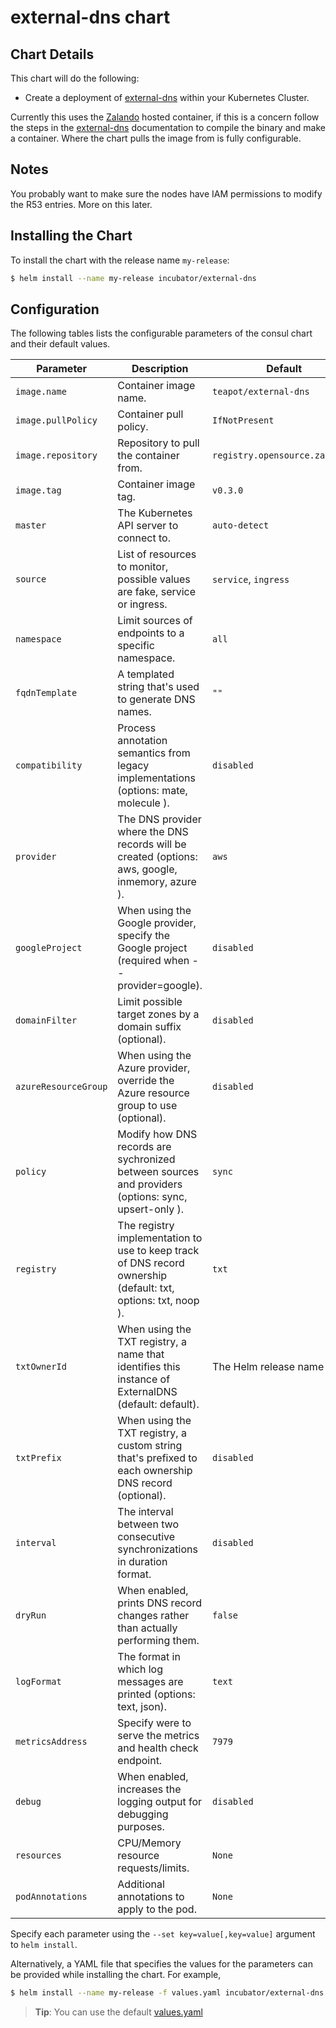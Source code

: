 # external-dns chart

## Chart Details

This chart will do the following:

* Create a deployment of [external-dns] within your Kubernetes Cluster.

Currently this uses the [Zalando] hosted container, if this is a concern follow the steps in the [external-dns] documentation to compile the binary and make a container. Where the chart pulls the image from is fully configurable.

## Notes

You probably want to make sure the nodes have IAM permissions to modify the R53 entries. More on this later.

## Installing the Chart

To install the chart with the release name `my-release`:

```bash
$ helm install --name my-release incubator/external-dns
```

## Configuration

The following tables lists the configurable parameters of the consul chart and their default values.


| Parameter              | Description                                                                                                   | Default                        |
| ---------------------- | ------------------------------------------------------------------------------------------------------------- | ------------------------------ |
| `image.name`           | Container image name.                                                                                         | `teapot/external-dns`          |
| `image.pullPolicy`     | Container pull policy.                                                                                        | `IfNotPresent`                 |
| `image.repository`     | Repository to pull the container from.                                                                        | `registry.opensource.zalan.do` |
| `image.tag`            | Container image tag.                                                                                          | `v0.3.0`                       |
| `master`               | The Kubernetes API server to connect to.                                                                      | `auto-detect`                  |
| `source`               | List of resources to monitor, possible values are fake, service or ingress.                                   | `service`, `ingress`           |
| `namespace`            | Limit sources of endpoints to a specific namespace.                                                           | `all`                          |
| `fqdnTemplate`         | A templated string that's used to generate DNS names.                                                         | `""`                           |
| `compatibility`        | Process annotation semantics from legacy implementations (options: mate, molecule ).                          | `disabled`                     |
| `provider`             | The DNS provider where the DNS records will be created (options: aws, google, inmemory, azure ).              | `aws`                          |
| `googleProject`        | When using the Google provider, specify the Google project (required when --provider=google).                 | `disabled`                     |
| `domainFilter`         | Limit possible target zones by a domain suffix (optional).                                                    | `disabled`                     |
| `azureResourceGroup`   | When using the Azure provider, override the Azure resource group to use (optional).                           | `disabled`                     |
| `policy`               | Modify how DNS records are sychronized between sources and providers (options: sync, upsert-only ).           | `sync`                         |
| `registry`             | The registry implementation to use to keep track of DNS record ownership (default: txt, options: txt, noop ). | `txt`                          |
| `txtOwnerId`           | When using the TXT registry, a name that identifies this instance of ExternalDNS (default: default).          | The Helm release name          |
| `txtPrefix`            | When using the TXT registry, a custom string that's prefixed to each ownership DNS record (optional).         | `disabled`                     |
| `interval`             | The interval between two consecutive synchronizations in duration format.                                     | `disabled`                     |
| `dryRun`               | When enabled, prints DNS record changes rather than actually performing them.                                 | `false`                        |
| `logFormat`            | The format in which log messages are printed (options: text, json).                                           | `text`                         |
| `metricsAddress`       | Specify were to serve the metrics and health check endpoint.                                                  | `7979`                         |
| `debug`                | When enabled, increases the logging output for debugging purposes.                                            | `disabled`                     |
| `resources`            | CPU/Memory resource requests/limits.                                                                          | `None`                         |
| `podAnnotations`       | Additional annotations to apply to the pod.                                                                   | `None`                         |


Specify each parameter using the `--set key=value[,key=value]` argument to `helm install`.

Alternatively, a YAML file that specifies the values for the parameters can be provided while installing the chart. For example,

```bash
$ helm install --name my-release -f values.yaml incubator/external-dns
```

> **Tip**: You can use the default [values.yaml](values.yaml)

[external-dns]: https://github.com/kubernetes-incubator/external-dns
[Zalando]: https://zalando.github.io/
[getting-started]: https://github.com/kubernetes-incubator/external-dns/blob/master/README.md#getting-started
